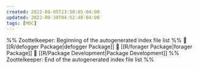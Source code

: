 ```yaml
---
created: 2022-08-05T23:58:05-04:00
updated: 2022-08-30T04:52:48-04:00
tags: [MOC]
---
```

%% Zoottelkeeper: Beginning of the autogenerated index file list  %%
📄 [[R/defogger Package|defogger Package]]
📄 [[R/forager Package|forager Package]]
📄 [[R/Package Development|Package Development]]
%% Zoottelkeeper: End of the autogenerated index file list  %%
